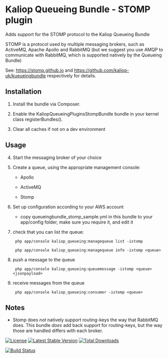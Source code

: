 # Kaliop Queueing Bundle - STOMP plugin

Adds support for the STOMP protocol to the Kaliop Queueing Bundle

STOMP is a protocol used by multiple messaging brokers, such as ActiveMQ, Apache Apollo and RabbitMQ (but we suggest you
use AMQP to communicate with RabbitMQ, which is supported natively by the Queueing Bundle) 

See: https://stomp.github.io and https://github.com/kaliop-uk/kueueingbundle respectively for details.


## Installation

1. Install the bundle via Composer.

2. Enable the KaliopQueueingPluginsStompBundle bundle in your kernel class registerBundles().

3. Clear all caches if not on a dev environment


## Usage

4. Start the messaging broker of your choice 

5. Create a queue, using the appropriate management console:
    
    * Apollo
    
    * ActiveMQ
    
    * Stomp

6. Set up configuration according to your AWS account

    - copy queueingbundle_stomp_sample.yml in this bundle to your app/config folder, make sure you require it, and edit it

7. check that you can list the queue:

        php app/console kaliop_queueing:managequeue list -istomp

        php app/console kaliop_queueing:managequeue info -istomp <queue>

8. push a message to the queue

        php app/console kaliop_queueing:queuemessage -istomp <queue> <jsonpayload>

9. receive messages from the queue

        php app/console kaliop_queueing:consumer -istomp <queue>


## Notes

* Stomp does *not* natively support routing-keys the way that RabbitMQ does.
    This bundle *does* add back support for routing-keys, but the way those are handled differs with each broker.


[![License](https://poser.pugx.org/kaliop/queueingbundle-stomp/license)](https://packagist.org/packages/kaliop/queueingbundle-stomp)
[![Latest Stable Version](https://poser.pugx.org/kaliop/queueingbundle-stomp/v/stable)](https://packagist.org/packages/kaliop/queueingbundle-stomp)
[![Total Downloads](https://poser.pugx.org/kaliop/queueingbundle-stomp/downloads)](https://packagist.org/packages/kaliop/queueingbundle-stomp)

[![Build Status](https://travis-ci.org/kaliop-uk/queueingbundle-stomp.svg?branch=master)](https://travis-ci.org/kaliop-uk/queueingbundle-stomp)
